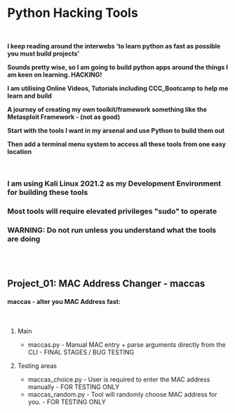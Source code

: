 # Python Hacking Tools

<br />


**I keep reading around the interwebs 'to learn python as fast as possible you must build projects'**

**Sounds pretty wise, so I am going to build python apps around the things I am keen on learning. HACKING!**

**I am utilising Online Videos, Tutorials including CCC_Bootcamp to help me learn and build**

**A journey of creating my own toolkit/framework something like the Metasploit Framework - (not as good)**

**Start with the tools I want in my arsenal and use Python to build them out**

**Then add a terminal menu system to access all these tools from one easy location**


<br />


### I am using Kali Linux 2021.2 as my Development Environment for building these tools

### Most tools will require elevated privileges "sudo" to operate

### WARNING: Do not run unless you understand what the tools are doing 


<br />

<br />


## Project_01: MAC Address Changer - maccas

#### maccas - alter you MAC Address fast:

<br />


  1. Main
      - maccas.py - Manual MAC entry + parse arguments directly from the CLI  - FINAL STAGES / BUG TESTING
  
  2. Testing areas
      - maccas_choice.py - User is required to enter the MAC address manually - FOR TESTING ONLY
      - maccas_random.py - Tool will randomly choose MAC address for you. - FOR TESTING ONLY
 